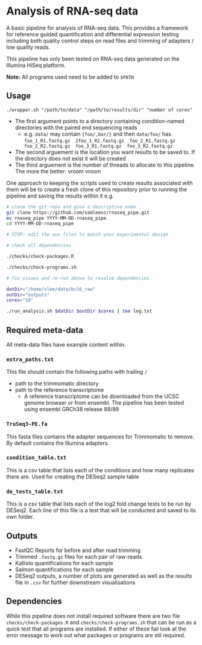 # Analysis of RNA-seq data

A basic pipeline for analysis of RNA-seq data. This provides a framework for reference guided quantification and differential expression testing including both quality control steps on read files and trimming of adapters / low quality reads.

 This pipeline has only been tested on RNA-seq data generated on the Illumina HiSeq platform.

**Note:** All programs used need to be added to `$PATH`

## Usage

`./wrapper.sh "/path/to/data" "/path/to/results/dir" "number of cores"`

* The first argument points to a directory containing condition-named directories with the paired end sequencing reads
    * e.g. `data/` may contain `{foo/,bar/}` and then `data/foo/` has `foo_1_R1.fastq.gz  2foo_1_R2.fastq.gz  foo_2_R1.fastq.gz  foo_2_R2.fastq.gz  foo_3_R1.fastq.gz  foo_3_R2.fastq.gz`
* The second arguement is the location you want results to be saved to. If the directory does not exist it will be created
* The third arguement is the number of threads to allocate to this pipeline. The more the better: vroom vroom

One approach to keeping the scripts used to create results associated with them will be to create a fresh clone of this repository prior to running the pipeline and saving the results within it e.g.

```bash
# clone the git repo and give a descriptive name
git clone https://github.com/samleenz/rnaseq_pipe.git
mv rnaseq_pipe YYYY-MM-DD-rnaseq_pipe
cd YYYY-MM-DD-rnaseq_pipe

# STOP: edit the aux files to match your experimental design

# check all dependencies

./checks/check-packages.R

./checks/check-programs.sh

# fix issues and re-run above to resolve dependencies

datDir="/home/slee/data/bcl6_raw"
outDir="outputs"
cores="18"

./run_analysis.sh $datDir $outDir $cores | tee log.txt
```


## Required meta-data

All meta-data files have example content within.

### `extra_paths.txt`

This file should contain the following paths with trailing `/`

* path to the trimmomatic directory
* path to the reference transcriptome
    *  A reference transcriptome can be downloaded from the UCSC genome browser or from ensembl. The pipeline has been tested using ensembl GRCh38 release 88/89

### `TruSeq3-PE.fa`

This fasta files contains the adapter sequences for Trimmomatic to remove. By default contains the Illumina adapters.

### `condition_table.txt`

This is a csv table that lists each of the conditions and how many replicates there are. Used for creating the DESeq2 sample table

### `de_tests_table.txt`

This is a csv table that lists each of the log2 fold change tests to be run by DESeq2. Each line of this file is a test that will be conducted and saved to its own folder.


## Outputs

* FastQC Reports for before and after read trimming
* Trimmed `.fastq.gz` files for each pair of raw-reads.
* Kallisto quantifications for each sample
* Salmon quantifications for each sample
* DESeq2 outputs, a number of plots are generated as well as the results file in `.csv` for further downstream visualisations


## Dependencies

While this pipeline does not install required software there are two file `checks/check-packages.R` and `checks/check-programs.sh` that can be run as a quick test that all programs are installed. If either of these fail look at the error message to work out what packages or programs are stil required.
